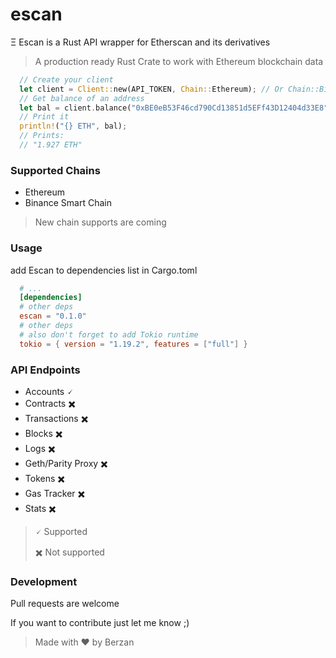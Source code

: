 # escan
Ξ Escan is a Rust API wrapper for Etherscan and its derivatives

> A production ready Rust Crate to work with Ethereum blockchain data

```rust
  // Create your client
  let client = Client::new(API_TOKEN, Chain::Ethereum); // Or Chain::BinanceSmartChain
  // Get balance of an address
  let bal = client.balance("0xBE0eB53F46cd790Cd13851d5EFf43D12404d33E8", Tag::Latest).await?;
  // Print it
  println!("{} ETH", bal);
  // Prints:
  // "1.927 ETH"
```

### Supported Chains
- Ethereum
- Binance Smart Chain
> New chain supports are coming

### Usage
add Escan to dependencies list in Cargo.toml
```toml
  # ...
  [dependencies]
  # other deps
  escan = "0.1.0"
  # other deps
  # also don't forget to add Tokio runtime
  tokio = { version = "1.19.2", features = ["full"] }
```

### API Endpoints
- Accounts 🗸
- Contracts ✖️
- Transactions ✖️
- Blocks ✖️
- Logs ✖️
- Geth/Parity Proxy ✖️
- Tokens ✖️
- Gas Tracker ✖️
- Stats ✖️
> 🗸 Supported
> 
> ✖️ Not supported

### Development
Pull requests are welcome

If you want to contribute just let me know ;)

> Made with ❤️ by Berzan
